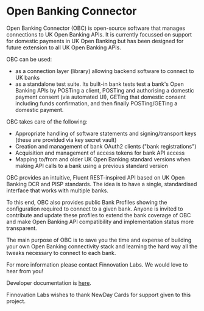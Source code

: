 # Open Banking Connector

Open Banking Connector (OBC) is open-source software that manages connections to UK Open Banking APIs. It is currently
focussed on support for domestic payments in UK Open Banking but has been designed for future extension to all UK Open
Banking APIs.

OBC can be used:

* as a connection layer (library) allowing backend software to connect to UK banks
* as a standalone test suite. Its built-in bank tests test a bank's Open Banking APIs by POSTing a client, POSTing and
  authorising a domestic payment consent (via automated UI), GETing that domestic consent including funds confirmation,
  and then finally POSTing/GETing a domestic payment.

OBC takes care of the following:

* Appropriate handling of software statements and signing/transport keys (these are provided via key secret vault)
* Creation and management of bank OAuth2 clients ("bank registrations")
* Acquisition and management of access tokens for bank API access
* Mapping to/from and older UK Open Banking standard versions when making API calls to a bank using a previous standard
  version

OBC provides an intuitive, Fluent REST-inspired API based on UK Open Banking DCR and PISP standards. The idea is to have
a single, standardised interface that works with multiple banks.

To this end, OBC also provides public Bank Profiles showing the configuration required to connect to a given bank.
Anyone is invited to contribute and update these profiles to extend the bank coverage of OBC and make Open Banking API
compatibility and implementation status more transparent.

The main purpose of OBC is to save you the time and expense of building your own Open Banking connectivity stack and
learning the hard way all the tweaks necessary to connect to each bank.

For more information please contact Finnovation Labs. We would love to hear from you!

Developer documentation is [here](https://docs.openbankingconnector.io/).

Finnovation Labs wishes to thank NewDay Cards for support given to this project.
